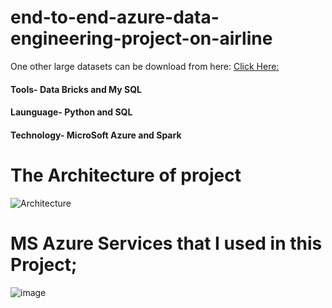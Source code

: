 # end-to-end-azure-data-engineering-project-on-airline

One other large datasets can be download from here: [Click Here:](https://www.kaggle.com/datasets/aakash15071996/airlinedatasets)

#### **Tools-** Data Bricks and My SQL

#### **Launguage-** Python and SQL

#### **Technology-** MicroSoft Azure and Spark

# **The Architecture of project**

![Architecture](https://github.com/Akashpandey1507/end-to-end-azure-data-engineering-project-on-airline/assets/124170332/44a99114-1c0f-4fbe-a425-95435b1a3fbd)


# MS Azure Services that I used in this Project;
![image](https://github.com/Akashpandey1507/end-to-end-azure-data-engineering-project-on-airline/assets/124170332/9dd79a52-3e36-4c14-a310-5797e83b64a4)



